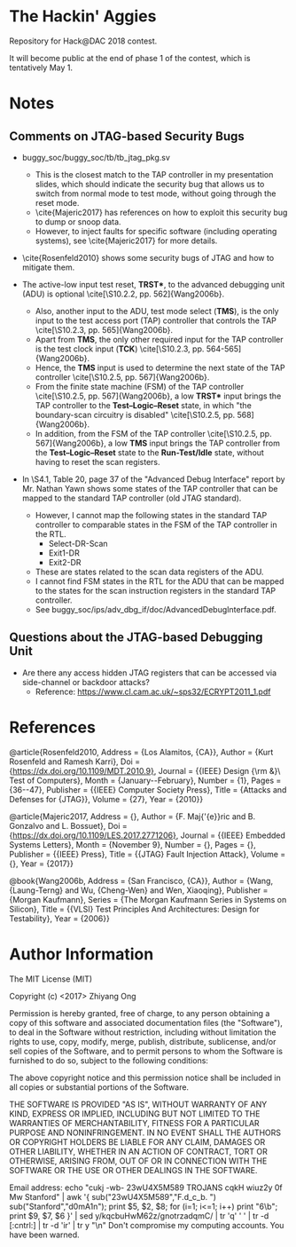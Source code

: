 # The Hackin' Aggies

Repository for Hack@DAC 2018 contest.

It will become public at the end of phase 1 of the contest, which is tentatively May 1.





#	Notes

##	Comments on JTAG-based Security Bugs

+ buggy_soc/buggy_soc/tb/tb_jtag_pkg.sv
	- This is the closest match to the TAP controller in my presentation slides,
		which should indicate the security bug that allows us to switch from
		normal mode to test mode, without going through the reset mode.
	- \cite{Majeric2017} has references on how to exploit this security bug to
		dump or snoop data.
	- However, to inject faults for specific software (including operating systems),
		see \cite{Majeric2017} for more details.



+ \cite{Rosenfeld2010} shows some security bugs of JTAG and how to mitigate
	them.
+ The active-low input test reset, **TRST\***, to the advanced debugging unit
	(ADU) is optional \cite[\S10.2.2, pp. 562]{Wang2006b}.
	- Also, another input to the ADU, test mode select (**TMS**), is the only
		input to the test access port (TAP) controller that controls the TAP
		\cite[\S10.2.3, pp. 565]{Wang2006b}.
	- Apart from **TMS**, the only other required input for the TAP controller is
		the test clock input (**TCK**) \cite[\S10.2.3, pp. 564-565]{Wang2006b}.
	- Hence, the **TMS** input is used to determine the next state of the TAP
		controller \cite[\S10.2.5, pp. 567]{Wang2006b}. 
	- From the finite state machine (FSM) of the TAP controller
		\cite[\S10.2.5, pp. 567]{Wang2006b}, a low **TRST\*** input brings the
		TAP controller to the **Test–Logic–Reset** state, in which "the
		boundary-scan circuitry is disabled" \cite[\S10.2.5, pp. 568]{Wang2006b}.
	- In addition, from the FSM of the TAP controller
		\cite[\S10.2.5, pp. 567]{Wang2006b}, a low **TMS** input brings the
		TAP controller from the **Test–Logic–Reset** state to the
		**Run-Test/Idle** state, without having to reset the scan registers.

+ In \S4.1, Table 20, page 37 of the "Advanced Debug Interface" report by
	Mr.  Nathan Yawn shows some states of the TAP controller that can be
	mapped to the standard TAP controller (old JTAG standard).
	- However, I cannot map the following states in the standard TAP controller
		to comparable states in the FSM of the TAP controller in the RTL.
		* Select-DR-Scan
		* Exit1-DR
		* Exit2-DR
	- These are states related to the scan data registers of the ADU.
	- I cannot find FSM states in the RTL for the ADU that can be mapped to the
		states for the scan instruction registers in the standard TAP controller.
	- See buggy_soc/ips/adv_dbg_if/doc/AdvancedDebugInterface.pdf. 




##	Questions about the JTAG-based Debugging Unit

+ Are there any access hidden JTAG registers that can be accessed via
	side-channel or backdoor attacks?
	- Reference: https://www.cl.cam.ac.uk/~sps32/ECRYPT2011_1.pdf







#	References








@article{Rosenfeld2010,
	Address = {Los Alamitos, {CA}},
	Author = {Kurt Rosenfeld and Ramesh Karri},
	Doi = {https://dx.doi.org/10.1109/MDT.2010.9},
	Journal = {{IEEE} Design {\rm \&}\ Test of Computers},
	Month = {January--February},
	Number = {1},
	Pages = {36--47},
	Publisher = {{IEEE} Computer Society Press},
	Title = {Attacks and Defenses for {JTAG}},
	Volume = {27},
	Year = {2010}}

@article{Majeric2017,
	Address = {},
	Author = {F. Maj{\'{e}}ric and B. Gonzalvo and L. Bossuet},
	Doi = {https://dx.doi.org/10.1109/LES.2017.2771206},
	Journal = {{IEEE} Embedded Systems Letters},
	Month = {November 9},
	Number = {},
	Pages = {},
	Publisher = {{IEEE} Press},
	Title = {{JTAG} Fault Injection Attack},
	Volume = {},
	Year = {2017}}

@book{Wang2006b,
	Address = {San Francisco, {CA}},
	Author = {Wang, {Laung-Terng} and Wu, {Cheng-Wen} and Wen, Xiaoqing},
	Publisher = {Morgan Kaufmann},
	Series = {The Morgan Kaufmann Series in Systems on Silicon},
	Title = {{VLSI} Test Principles And Architectures: Design for Testability},
	Year = {2006}}





























#	Author Information

The MIT License (MIT)

Copyright (c) <2017> Zhiyang Ong

Permission is hereby granted, free of charge, to any person obtaining a copy of this software and associated documentation files (the "Software"), to deal in the Software without restriction, including without limitation the rights to use, copy, modify, merge, publish, distribute, sublicense, and/or sell copies of the Software, and to permit persons to whom the Software is furnished to do so, subject to the following conditions:

The above copyright notice and this permission notice shall be included in all copies or substantial portions of the Software.

THE SOFTWARE IS PROVIDED "AS IS", WITHOUT WARRANTY OF ANY KIND, EXPRESS OR IMPLIED, INCLUDING BUT NOT LIMITED TO THE WARRANTIES OF MERCHANTABILITY, FITNESS FOR A PARTICULAR PURPOSE AND NONINFRINGEMENT. IN NO EVENT SHALL THE AUTHORS OR COPYRIGHT HOLDERS BE LIABLE FOR ANY CLAIM, DAMAGES OR OTHER LIABILITY, WHETHER IN AN ACTION OF CONTRACT, TORT OR OTHERWISE, ARISING FROM, OUT OF OR IN CONNECTION WITH THE SOFTWARE OR THE USE OR OTHER DEALINGS IN THE SOFTWARE.

Email address: echo "cukj -wb- 23wU4X5M589 TROJANS cqkH wiuz2y 0f Mw Stanford" | awk '{ sub("23wU4X5M589","F.d_c_b. ") sub("Stanford","d0mA1n"); print $5, $2, $8; for (i=1; i<=1; i++) print "6\b"; print $9, $7, $6 }' | sed y/kqcbuHwM62z/gnotrzadqmC/ | tr 'q' ' ' | tr -d [:cntrl:] | tr -d 'ir' | tr y "\n"		Don't compromise my computing accounts. You have been warned.



